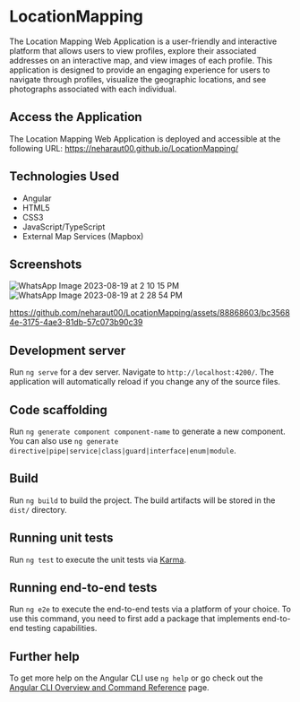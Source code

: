 # LocationMapping
The Location Mapping Web Application is a user-friendly and interactive platform that allows users to view profiles, explore their associated addresses on an interactive map, and view images of each profile. This application is designed to provide an engaging experience for users to navigate through profiles, visualize the geographic locations, and see photographs associated with each individual.

## Access the Application
The Location Mapping Web Application is deployed and accessible at the following URL: https://neharaut00.github.io/LocationMapping/

## Technologies Used

- Angular
- HTML5
- CSS3
- JavaScript/TypeScript
- External Map Services (Mapbox)

## Screenshots
![WhatsApp Image 2023-08-19 at 2 10 15 PM](https://github.com/neharaut00/LocationMapping/assets/88868603/ea091c1a-9d46-41fe-bfc1-0556d1b99a40)
![WhatsApp Image 2023-08-19 at 2 28 54 PM](https://github.com/neharaut00/LocationMapping/assets/88868603/b190730b-d7f2-43b1-a800-a7c82a88a3a9)

https://github.com/neharaut00/LocationMapping/assets/88868603/bc35684e-3175-4ae3-81db-57c073b90c39



## Development server

Run `ng serve` for a dev server. Navigate to `http://localhost:4200/`. The application will automatically reload if you change any of the source files.

## Code scaffolding

Run `ng generate component component-name` to generate a new component. You can also use `ng generate directive|pipe|service|class|guard|interface|enum|module`.

## Build

Run `ng build` to build the project. The build artifacts will be stored in the `dist/` directory.

## Running unit tests

Run `ng test` to execute the unit tests via [Karma](https://karma-runner.github.io).

## Running end-to-end tests

Run `ng e2e` to execute the end-to-end tests via a platform of your choice. To use this command, you need to first add a package that implements end-to-end testing capabilities.

## Further help

To get more help on the Angular CLI use `ng help` or go check out the [Angular CLI Overview and Command Reference](https://angular.io/cli) page.
